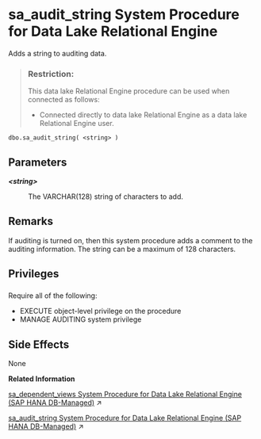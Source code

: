 <!-- loio3be55c396c5f1014a724eb3c15a43d25 -->

# sa\_audit\_string System Procedure for Data Lake Relational Engine

Adds a string to auditing data.



> ### Restriction:  
> This data lake Relational Engine procedure can be used when connected as follows:
> 
> -   Connected directly to data lake Relational Engine as a data lake Relational Engine user.



```
dbo.sa_audit_string( <string> )
```



<a name="loio3be55c396c5f1014a724eb3c15a43d25__sa_audit_string_param1"/>

## Parameters


<dl>
<dt><b>

 *<string\>* 

</b></dt>
<dd>

The VARCHAR\(128\) string of characters to add.



</dd>
</dl>



<a name="loio3be55c396c5f1014a724eb3c15a43d25__sa_audit_string_remarks1"/>

## Remarks

If auditing is turned on, then this system procedure adds a comment to the auditing information. The string can be a maximum of 128 characters.



<a name="loio3be55c396c5f1014a724eb3c15a43d25__sa_audit_string_priv1"/>

## Privileges



### 

Require all of the following:

-   EXECUTE object-level privilege on the procedure
-   MANAGE AUDITING system privilege



<a name="loio3be55c396c5f1014a724eb3c15a43d25__sa_audit_string_sideefects1"/>

## Side Effects

None

**Related Information**  


[sa_dependent_views System Procedure for Data Lake Relational Engine (SAP HANA DB-Managed)](https://help.sap.com/viewer/a898e08b84f21015969fa437e89860c8/2023_2_QRC/en-US/47783e3af31b4f27a28b41ad534f8332.html "Returns the list of all dependent views for a given table or view.") :arrow_upper_right:

[sa_audit_string System Procedure for Data Lake Relational Engine (SAP HANA DB-Managed)](https://help.sap.com/viewer/a898e08b84f21015969fa437e89860c8/2023_2_QRC/en-US/94b152d9c67043c2828e4f3de384856b.html "Adds a string to auditing data.") :arrow_upper_right:

